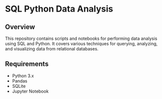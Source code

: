 # SQL Python Data Analysis

## Overview

This repository contains scripts and notebooks for performing data analysis using SQL and Python. It covers various techniques for querying, analyzing, and visualizing data from relational databases.

## Requirements

- Python 3.x
- Pandas
- SQLite 
- Jupyter Notebook


